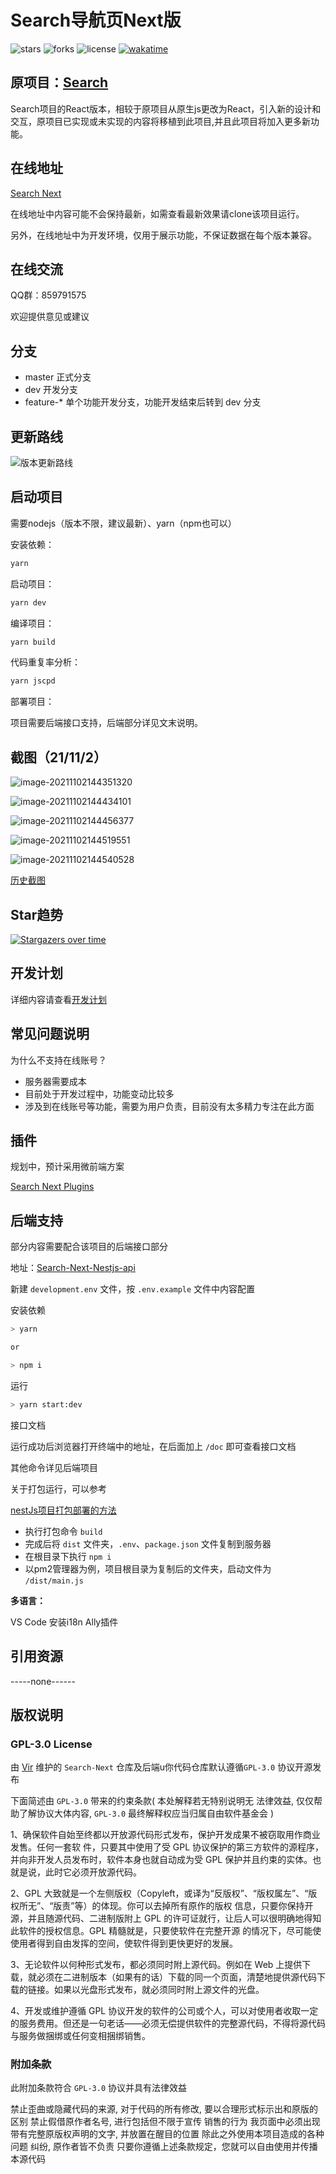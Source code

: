 # Search导航页Next版

![stars](https://img.shields.io/github/stars/virzs/Search-Next)  ![forks](https://img.shields.io/github/forks/virzs/Search-Next)  ![license](https://img.shields.io/github/license/virzs/Search-Next)  [![wakatime](https://wakatime.com/badge/user/3c19ae9b-7437-486b-b4f8-38897d7303d9/project/f80a8218-f773-4a2b-b5fa-afff9d7234b4.svg)](https://wakatime.com/badge/user/3c19ae9b-7437-486b-b4f8-38897d7303d9/project/f80a8218-f773-4a2b-b5fa-afff9d7234b4)

## **原项目：**[Search](https://github.com/virzs/Search)

Search项目的React版本，相较于原项目从原生js更改为React，引入新的设计和交互，原项目已实现或未实现的内容将移植到此项目,并且此项目将加入更多新功能。

## 在线地址

[Search Next](http://dev.search.virs.xyz)

在线地址中内容可能不会保持最新，如需查看最新效果请clone该项目运行。

另外，在线地址中为开发环境，仅用于展示功能，不保证数据在每个版本兼容。

## 在线交流

QQ群：859791575

欢迎提供意见或建议

## 分支

- master 正式分支
- dev 开发分支
- feature-* 单个功能开发分支，功能开发结束后转到 dev 分支

## 更新路线

![版本更新路线](https://user-images.githubusercontent.com/44538687/173037626-ea8f26f3-8b8f-4a96-ab6d-69132fe09432.png)

## 启动项目

需要nodejs（版本不限，建议最新）、yarn（npm也可以）

安装依赖：

```bash
yarn
```

启动项目：

```bash
yarn dev
```

编译项目：

```bash
yarn build
```

代码重复率分析：

``` bash
yarn jscpd
```

部署项目：

项目需要后端接口支持，后端部分详见文末说明。

## 截图（21/11/2）

![image-20211102144351320](https://raw.githubusercontent.com/virzs/cloud/project/img/202111021443364.png)

![image-20211102144434101](https://raw.githubusercontent.com/virzs/cloud/project/img/202111021444272.png)

![image-20211102144456377](https://raw.githubusercontent.com/virzs/cloud/project/img/202111021444525.png)

![image-20211102144519551](https://raw.githubusercontent.com/virzs/cloud/project/img/202111021445686.png)

![image-20211102144540528](https://raw.githubusercontent.com/virzs/cloud/project/img/202111021445722.png)

[历史截图](./docs/历史版本图片.md)

## Star趋势

[![Stargazers over time](https://starchart.cc/virzs/Search-Next.svg)](https://starchart.cc/virzs/Search-Next)

## 开发计划

详细内容请查看[开发计划](https://github.com/virzs/Search-Next/projects)

## 常见问题说明

为什么不支持在线账号？

- 服务器需要成本
- 目前处于开发过程中，功能变动比较多
- 涉及到在线账号等功能，需要为用户负责，目前没有太多精力专注在此方面

## 插件

规划中，预计采用微前端方案

[Search Next Plugins](https://github.com/virzs/Search-Next-Plugins)

## 后端支持

部分内容需要配合该项目的后端接口部分

地址：[Search-Next-Nestjs-api](https://github.com/virzs/Search-Next-Nestjs-api)

新建 `development.env` 文件，按 `.env.example` 文件中内容配置

安装依赖

``` bash
> yarn

or

> npm i
```

运行

``` bash
> yarn start:dev
```

接口文档

运行成功后浏览器打开终端中的地址，在后面加上 `/doc` 即可查看接口文档

其他命令详见后端项目

关于打包运行，可以参考

[nestJs项目打包部署的方法](https://www.cnblogs.com/xianxiaobo/p/12162309.html)

- 执行打包命令 `build`
- 完成后将 `dist` 文件夹，`.env`、`package.json` 文件复制到服务器
- 在根目录下执行 `npm i`
- 以pm2管理器为例，项目根目录为复制后的文件夹，启动文件为 `/dist/main.js`

**多语言：**

VS Code 安装i18n Ally插件

## 引用资源

-----none------

## 版权说明

### GPL-3.0 License

由 [Vir](https://github.com/virzs) 维护的 `Search-Next` 仓库及后端u你代码仓库默认遵循`GPL-3.0` 协议开源发布

下面简述由 `GPL-3.0` 带来的约束条款( 本处解释若无特别说明无 法律效益, 仅仅帮助了解协议大体内容, `GPL-3.0` 最终解释权应当归属自由软件基金会 )

1、确保软件自始至终都以开放源代码形式发布，保护开发成果不被窃取用作商业发售。任何一套软 件，只要其中使用了受 GPL 协议保护的第三方软件的源程序，并向非开发人员发布时，软件本身也就自动成为受 GPL 保护并且约束的实体。也就是说，此时它必须开放源代码。

2、GPL 大致就是一个左侧版权（Copyleft，或译为“反版权”、“版权属左”、“版权所无”、“版责”等）的体现。你可以去掉所有原作的版权 信息，只要你保持开源，并且随源代码、二进制版附上 GPL 的许可证就行，让后人可以很明确地得知此软件的授权信息。GPL 精髓就是，只要使软件在完整开源 的情况下，尽可能使使用者得到自由发挥的空间，使软件得到更快更好的发展。

3、无论软件以何种形式发布，都必须同时附上源代码。例如在 Web 上提供下载，就必须在二进制版本（如果有的话）下载的同一个页面，清楚地提供源代码下载的链接。如果以光盘形式发布，就必须同时附上源文件的光盘。

4、开发或维护遵循 GPL 协议开发的软件的公司或个人，可以对使用者收取一定的服务费用。但还是一句老话——必须无偿提供软件的完整源代码，不得将源代码与服务做捆绑或任何变相捆绑销售。

### 附加条款

此附加条款符合 `GPL-3.0` 协议并具有法律效益

禁止歪曲或隐藏代码的来源, 对于代码的所有修改, 要以合理形式标示出和原版的区别
禁止假借原作者名号, 进行包括但不限于宣传 销售的行为
我页面中必须出现带有完整原版权声明的文字, 并放置在醒目的位置
除此之外使用本项目造成的各种问题 纠纷, 原作者皆不负责
只要你遵循上述条款规定，您就可以自由使用并传播本源代码
